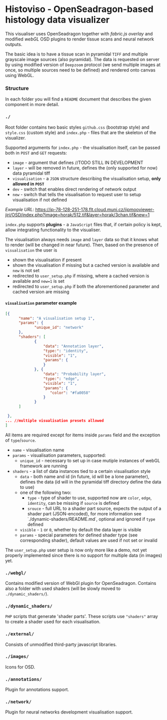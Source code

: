 # Histoviso - OpenSeadragon-based histology data visualizer

This visualiser uses OpenSeadragon together with _fabric.js overlay_ and modified _webGL_ OSD plugins to render 
tissue scans and neural network outputs.

The basic idea is to have a tissue scan in pyramidal `TIFF` and multiple grayscale image sources (also pyramidal).
The data is requested on server by using modified version of `Deepzoom` protocol (we send multiple images at once, so
multiple sources need to be defined) and rendered onto canvas using WebGL.


### Structure

In each folder you will find a `README` document that describes the given component in more detail.

### `./`
Root folder contains two basic styles `github.css` (bootstrap style) and `style.css` (custom style) and `index.php` - files 
that are the skeleton of the visualizer. 

Supported arguments for `index.php` - the visualisation itself, can be passed both in `POST` and `GET` requests:
- `image` - argument that defines //TODO STILL IN DEVELOPMENT
- `layer` - will be removed in future, defines the (only supported for now) data pyramidal tiff
- `visualisation` - a `JSON` structure describing the visualisation setup, **only allowed in `POST`**
- `dev` - switch that enables direct rendering of network output
- `new` - switch that tells the visualisation to request user to setup visualisation if not defined

_Example URL_: https://ip-78-128-251-178.flt.cloud.muni.cz/iipmooviewer-jiri/OSD/index.php?image=horak/512.tif&layer=horak/3chan.tif&new=1

`index.php` supports **plugins** - a `JavaScript` files that, if certain policy is kept, allow integrating functionality
to the visualiser.

The visualisation always needs `image` and `layer` data so that it knows what to render (will be changed in near future).
Then, based on the presence of `visualisation` the user is
- shown the visualisation if present
- shown the visualisation if missing but a cached version is available and `new` is not set
- redirected to `user_setup.php` if missing, where a cached version is available and `new=1` is set
- redirected to `user_setup.php` if both the aforementioned parameter and cached version are missing

#### ``visualisation`` parameter example
````JSON
[{    
      "name": "A visualisation setup 1",
      "params": {
             "unique_id": "network" 
      }, 
      "shaders": [
             {
                 "data": "Annotation layer",
                 "type:": "identity", 
                 "visible": "1", 
                 "params": { 
                 }
             }, {
                 "data": "Probability layer",
                 "type:": "edge", 
                 "visible": "1", 
                 "params": { 
                    "color": "#fa0058"
                 }
             }
      ]
 
 },
... //multiple visualisation presets allowed
]
````
All items are required except for items inside `params` field and the exception of `type`/`source`.
- `name` - visualisation name
- `params` - visualisation parameters, supported:
    - `unique_id` - necessary to set up in case mutiple instances of webGL framework are running
- `shaders` - a list of data instances tied to a certain visualisation style
    - `data` - both name and id (in future, id will be a lone parameter), defines the data (id will in the pyramidal 
        tiff directory define the data to use)
    - one of the following two:
        - `type` - type of shader to use, supported now are `color`, `edge`, `identity`, can be missing if `source` is defined
        - `srouce` - full URL to a shader part source, expects the output of a shader part (JSON-encoded), for more information see ˙./dynamic-shaders/README.md˙, optional and ignored if `type` defined
    - `visible` -  `1` or `0`, whether by default the data layer is visible
    - `params` - special parameters for defined shader type (see corresponding shader), default values are used if not set or invalid

The `user_setup.php` user setup is now only more like a demo, not yet properly implemented since there is no support
for multiple data (in images) yet.


### `./webgl/`
Contains modified version of WebGl plugin for OpenSeadragon. Contains also a folder with used shaders (will be slowly moved to `./dynamic_shaders/`).

### `./dynamic_shaders/`
`PHP` scripts that generate 'shader parts'. These scripts use `"shaders"` array to create a shader used for each visualisation.

### `./external/`
Consists of unmodified third-party javascript libraries.

### `./images/`
Icons for OSD.

### `./annotations/`
Plugin for annotations support.

### `./network/`
Plugin for neural networks development visualisation support.
